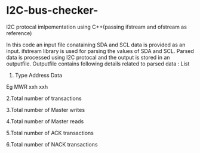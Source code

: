 # I2C-bus-checker-
I2C protocal imlpementation using C++(passing ifstream and ofstream as reference)

In this code an input file conataining SDA and SCL data is provided as an input.
ifstream library is used for parsing the values of SDA and SCL.
Parsed data is processed using I2C protocal and the output is stored in an outputfile.
Outputfile contains following details related to parsed data :
List
1.  Type  Address  Data

Eg  MWR     xxh     xxh

2.Total number of transactions 

3.Total number of Master writes

4.Total number of Master reads

5.Total number of ACK transactions

6.Total number of NACK transactions

